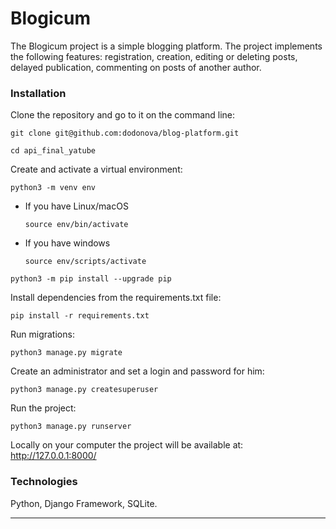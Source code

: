 # Blogicum

The Blogicum project is a simple blogging platform. The project implements the following features:
registration, creation, editing or deleting posts, delayed publication, commenting on posts of another author.


### Installation

Clone the repository and go to it on the command line:

```
git clone git@github.com:dodonova/blog-platform.git
```

```
cd api_final_yatube
```

Create and activate a virtual environment:

```
python3 -m venv env
```

* If you have Linux/macOS

     ```
     source env/bin/activate
     ```

* If you have windows

     ```
     source env/scripts/activate
     ```

```
python3 -m pip install --upgrade pip
```

Install dependencies from the requirements.txt file:

```
pip install -r requirements.txt
```

Run migrations:

```
python3 manage.py migrate
```

Create an administrator and set a login and password for him:
```
python3 manage.py createsuperuser
```

Run the project:

```
python3 manage.py runserver
```
Locally on your computer the project will be available at: http://127.0.0.1:8000/

### Technologies

Python, Django Framework, SQLite.

---